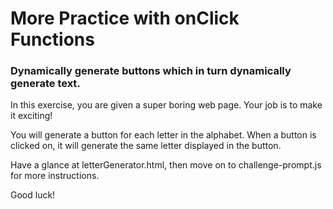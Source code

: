 # More Practice with onClick Functions 

### Dynamically generate buttons which in turn dynamically generate text. 

In this exercise, you are given a super boring web page. Your job is to make it exciting! 

You will generate a button for each letter in the alphabet. When a button is clicked on, it will generate the same letter displayed in the button. 

Have a glance at letterGenerator.html, then move on to challenge-prompt.js for more instructions.

Good luck!